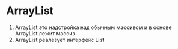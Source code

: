 # ArrayList
1. ArrayList это надстройка над обычным массивом и в основе ArrayList лежит массив
2. ArrayList реалезует интерфейс List